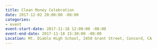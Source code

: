 ```yaml
---
title: Clean Money Celebration
date: 2017-12-02 20:00:00 -08:00
categories:
- event
event-start-date: 2017-11-18 12:00:00 -08:00
event-end-date: 2017-11-18 15:30:00 -08:00
Location: Mt. Diablo High School, 2450 Grant Street, Concord, CA
---
```


